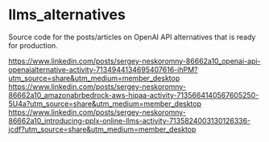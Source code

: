 # llms_alternatives
Source code for the posts/articles on OpenAI API alternatives that is ready for production.

https://www.linkedin.com/posts/sergey-neskoromny-86662a10_openai-api-openaialternative-activity-7134944134695407616-ihPM?utm_source=share&utm_medium=member_desktop
https://www.linkedin.com/posts/sergey-neskoromny-86662a10_amazonabrbedrock-aws-hipaa-activity-7135664140567605250-5U4a?utm_source=share&utm_medium=member_desktop
https://www.linkedin.com/posts/sergey-neskoromny-86662a10_introducing-pplx-online-llms-activity-7135824003130126336-jcdf?utm_source=share&utm_medium=member_desktop
